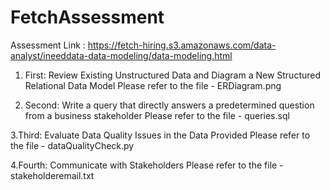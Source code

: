 # FetchAssessment

Assessment Link : https://fetch-hiring.s3.amazonaws.com/data-analyst/ineeddata-data-modeling/data-modeling.html

1. First: Review Existing Unstructured Data and Diagram a New Structured Relational Data Model
Please refer to the file - ERDiagram.png

2. Second: Write a query that directly answers a predetermined question from a business stakeholder
Please refer to the file - queries.sql

3.Third: Evaluate Data Quality Issues in the Data Provided
Please refer to the file - dataQualityCheck.py

4.Fourth: Communicate with Stakeholders
Please refer to the file - stakeholderemail.txt
